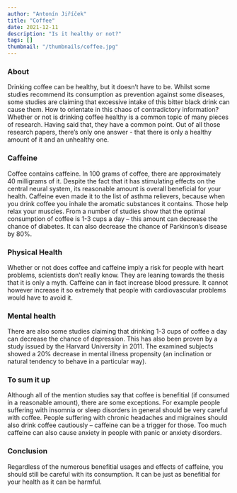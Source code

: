 ```yaml
---
author: "Antonín Jiříček"
title: "Coffee"
date: 2021-12-11
description: "Is it healthy or not?"
tags: []
thumbnail: "/thumbnails/coffee.jpg"
---
```

### About
Drinking coffee can be healthy, but it doesn’t have to be. Whilst some studies recommend its consumption as prevention against some diseases, some studies are claiming that excessive intake of this bitter black drink can cause them.  How to orientate in this chaos of contradictory information?
Whether or not is drinking coffee healthy is a common topic of many pieces of research.  Having said that, they have a common point. Out of all those research papers, there’s only one answer - that there is only a healthy amount of it and an unhealthy one. 

### Caffeine
Coffee contains caffeine. In 100 grams of coffee, there are approximately 40 milligrams of it. Despite the fact that it has stimulating effects on the central neural system, its reasonable amount is overall beneficial for your health. Caffeine even made it to the list of asthma relievers, because when you drink coffee you inhale the aromatic substances it contains. Those help relax your muscles.
From a number of studies show that the optimal consumption of coffee is 1-3 cups a day – this amount can decrease the chance of diabetes. It can also decrease the chance of Parkinson’s disease by 80%. 

### Physical Health
Whether or not does coffee and caffeine imply a risk for people with heart problems, scientists don’t really know. They are leaning towards the thesis that it is only a myth. Caffeine can in fact increase blood pressure. It cannot however increase it so extremely that people with cardiovascular problems would have to avoid it. 

### Mental health
There are also some studies claiming that drinking 1-3 cups of coffee a day can decrease the chance of depression. This has also been proven by a study issued by the Harvard University in 2011. The examined subjects showed a 20% decrease in mental illness propensity (an inclination or natural tendency to behave in a particular way). 

### To sum it up
Although all of the mention studies say that coffee is benefitial (if consumed in a reasonable amount), there are some exceptions. For example people suffering with insomnia or sleep disorders in general should be very careful with coffee. People suffering with chronic headaches and migraines should also drink coffee cautiously – caffeine can be a trigger for those. Too much caffeine can also cause anxiety in people with panic or anxiety disorders.

### Conclusion
Regardless of the numerous benefitial usages and effects of caffeine, you should still be careful with its consumption. It can be just as benefitial for your health as it can be harmful.
